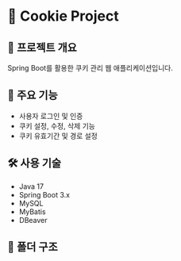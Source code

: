 # 🍪 Cookie Project

## 📌 프로젝트 개요
Spring Boot를 활용한 쿠키 관리 웹 애플리케이션입니다.

## 🧩 주요 기능
- 사용자 로그인 및 인증
- 쿠키 설정, 수정, 삭제 기능
- 쿠키 유효기간 및 경로 설정

## 🛠 사용 기술
- Java 17
- Spring Boot 3.x
- MySQL
- MyBatis
- DBeaver

## 📂 폴더 구조

